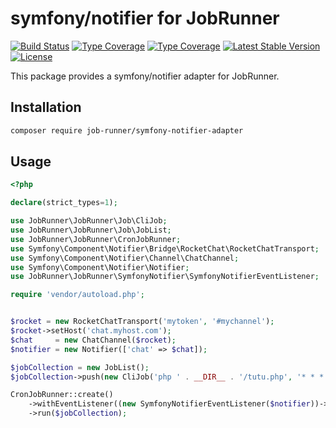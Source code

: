 # symfony/notifier for JobRunner

[![Build Status](https://github.com/job-runner/symfony-notifier-adapter/actions/workflows/continuous-integration.yml/badge.svg)](https://github.com/job-runner/symfony-notifier-adapter/actions/workflows/continuous-integration.yml)
[![Type Coverage](https://shepherd.dev/github/job-runner/symfony-notifier-adapter/coverage.svg)](https://shepherd.dev/github/job-runner/symfony-notifier-adapter)
[![Type Coverage](https://shepherd.dev/github/job-runner/symfony-notifier-adapter/level.svg)](https://shepherd.dev/github/job-runner/symfony-notifier-adapter)
[![Latest Stable Version](https://poser.pugx.org/job-runner/symfony-notifier-adapter/v/stable)](https://packagist.org/packages/job-runner/symfony-notifier-adapter)
[![License](https://poser.pugx.org/job-runner/symfony-notifier-adapter/license)](https://packagist.org/packages/job-runner/symfony-notifier-adapter)

This package provides a symfony/notifier adapter for JobRunner.

## Installation

```bash
composer require job-runner/symfony-notifier-adapter
```

## Usage

````php
<?php

declare(strict_types=1);

use JobRunner\JobRunner\Job\CliJob;
use JobRunner\JobRunner\Job\JobList;
use JobRunner\JobRunner\CronJobRunner;
use Symfony\Component\Notifier\Bridge\RocketChat\RocketChatTransport;
use Symfony\Component\Notifier\Channel\ChatChannel;
use Symfony\Component\Notifier\Notifier;
use JobRunner\JobRunner\SymfonyNotifier\SymfonyNotifierEventListener;

require 'vendor/autoload.php';


$rocket = new RocketChatTransport('mytoken', '#mychannel');
$rocket->setHost('chat.myhost.com');
$chat     = new ChatChannel($rocket);
$notifier = new Notifier(['chat' => $chat]);

$jobCollection = new JobList();
$jobCollection->push(new CliJob('php ' . __DIR__ . '/tutu.php', '* * * * *'));

CronJobRunner::create()
    ->withEventListener((new SymfonyNotifierEventListener($notifier))->withNotificationChannelFail(['chat']))
    ->run($jobCollection);

````

